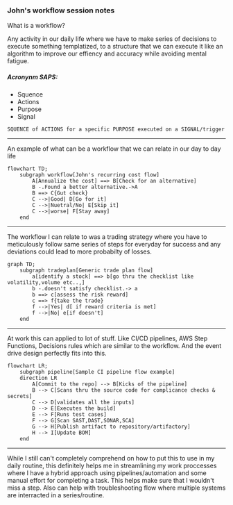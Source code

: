 ### John's workflow session notes

What is a workflow?

Any activity in our daily life where we have to make series of decisions to execute something templatized, to a structure that we can execute it like an algorithm to improve our effiency and accuracy while avoiding mental fatigue.

##### Acronynm SAPS:
* Squence
* Actions
* Purpose
* Signal

`SQUENCE of ACTIONS for a specific PURPOSE executed on a SIGNAL/trigger`

------
An example of what can be a workflow that we can relate in our day to day life

```mermaid
flowchart TD;
    subgraph workflow[John's recurring cost flow]
        A[Annualize the cost] ==> B[Check for an alternative]
        B -.Found a better alternative.->A
        B ==> C{Gut check}
        C -->|Good| D[Go for it]
        C -->|Nuetral/No| E[Skip it]
        C -->|worse| F[Stay away]
    end
```

------
The workflow I can relate to was a trading strategy where you have to meticulously follow same series of steps for everyday for success and any deviations could lead to more probabilty of losses. 

```mermaid
graph TD;
    subgraph tradeplan[Generic trade plan flow]
        a[identify a stock] ==> b[go thru the checklist like volatility,volume etc..,]
        b -.doesn't satisfy checklist.-> a
        b ==> c[assess the risk reward]
        c ==> f{take the trade}
        f -->|Yes| d[ if reward criteria is met]
        f -->|No| e[if doesn't]
    end
```

-----
At work this can applied to lot of stuff. Like CI/CD pipelines, AWS Step Functions, Decisions rules which are similar to the workflow. And the event drive design perfectly fits into this. 

```mermaid
flowchart LR;
    subgraph pipeline[Sample CI pipeline flow example]
    direction LR
        A[Commit to the repo] --> B[Kicks of the pipeline]
        B --> C[Scans thru the source code for complicance checks & secrets]
        C --> D[validates all the inputs]
        D --> E[Executes the build]
        E --> F[Runs test cases]
        F --> G[Scan SAST,DAST,SONAR,SCA]
        G --> H[Publish artifact to repository/artifactory]
        H --> I[Update BOM]
    end
```

------

While I still can't completely comprehend on how to put this to use in my daily routine, this definitely helps me in streamlining my work proccesses where I have a hybrid approach using pipelines/automation and some manual effort for completing a task. This helps make sure that I wouldn't miss a step. Also can help with troubleshooting flow where multiple systems are interracted in a series/routine. 
